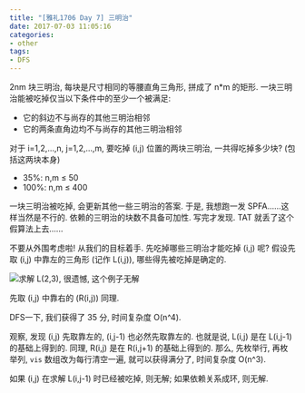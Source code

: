 ```yaml
---
title: "[雅礼1706 Day 7] 三明治"
date: 2017-07-03 11:05:16
categories:
- other
tags:
- DFS
---
```

2nm 块三明治, 每块是尺寸相同的等腰直角三角形, 拼成了 n\*m 的矩形.
一块三明治能被吃掉仅当以下条件中的至少一个被满足:

- 它的斜边不与尚存的其他三明治相邻
- 它的两条直角边均不与尚存的其他三明治相邻

对于 i=1,2,...,n, j=1,2,...,m, 要吃掉 (i,j) 位置的两块三明治, 一共得吃掉多少块? (包括这两块本身)

- 35%: n,m &le; 50
- 100%: n,m &le; 400

<!--more-->
一块三明治被吃掉, 会更新其他一些三明治的答案. 于是, 我想跑一发 SPFA......这样当然是不行的. 依赖的三明治的块数不具备可加性. 写完才发现. TAT 就丢了这个假算法上去......

不要从外围考虑啦! 从我们的目标着手. 先吃掉哪些三明治才能吃掉 (i,j) 呢? 假设先取 (i,j) 中靠左的三角形 (记作 L(i,j)), 哪些得先被吃掉是确定的.

![求解 L(2,3), 很遗憾, 这个例子无解](/images/yl1706-7-sandwich.jpg)

先取 (i,j) 中靠右的 (R(i,j)) 同理.

DFS一下, 我们获得了 35 分, 时间复杂度 O(n^4).

观察, 发现 (i,j) 先取靠左的, (i,j-1) 也必然先取靠左的. 也就是说, L(i,j) 是在 L(i,j-1) 的基础上得到的. 同理, R(i,j) 是在 R(i,j+1) 的基础上得到的. 那么, 先枚举行, 再枚举列, `vis` 数组改为每行清空一遍, 就可以获得满分了, 时间复杂度 O(n^3).

如果 (i,j) 在求解 L(i,j-1) 时已经被吃掉, 则无解; 如果依赖关系成环, 则无解.
